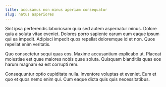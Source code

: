 ```yaml
---
title: accusamus non minus aperiam consequatur
slug: natus asperiores
---
```


Sint ipsa perferendis laboriosam quia sed autem aspernatur minus. Dolore quia a soluta vitae eveniet. Dolores porro sapiente earum eum eaque ipsum qui ea impedit. Adipisci impedit quos repellat doloremque id et non. Quos repellat enim veritatis.

Quo consectetur sequi quas eos. Maxime accusantium explicabo ut. Placeat molestiae est quae maiores nobis quae soluta. Quisquam blanditiis quas eos harum magnam ea est corrupti rem.

Consequuntur optio cupiditate nulla. Inventore voluptas et eveniet. Eum et quo et quos nemo enim qui. Cum eaque dicta quis quis necessitatibus.
